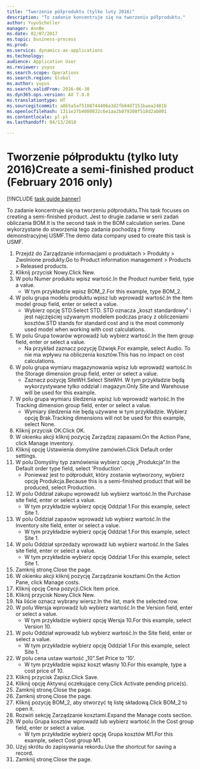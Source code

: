 ```yaml
--- 
title: "Tworzenie półproduktu (tylko luty 2016)"
description: "To zadanie koncentruje się na tworzeniu półproduktu."
author: YuyuScheller
manager: AnnBe
ms.date: 02/07/2017
ms.topic: business-process
ms.prod: 
ms.service: dynamics-ax-applications
ms.technology: 
audience: Application User
ms.reviewer: yuyus
ms.search.scope: Operations
ms.search.region: Global
ms.author: yuyus
ms.search.validFrom: 2016-06-30
ms.dyn365.ops.version: AX 7.0.0
ms.translationtype: HT
ms.sourcegitcommit: a8b5a5af5108744406a3d2fb84d7151baea2481b
ms.openlocfilehash: 1311e27b4080832c6e1aa2b879308f518d2ab001
ms.contentlocale: pl-pl
ms.lasthandoff: 04/13/2018

---
```

# <a name="create-a-semi-finished-product-february-2016-only"></a><span data-ttu-id="a2b5a-103">Tworzenie półproduktu (tylko luty 2016)</span><span class="sxs-lookup"><span data-stu-id="a2b5a-103">Create a semi-finished product (February 2016 only)</span></span>

[!INCLUDE [task guide banner](../../includes/task-guide-banner.md)]

<span data-ttu-id="a2b5a-104">To zadanie koncentruje się na tworzeniu półproduktu.</span><span class="sxs-lookup"><span data-stu-id="a2b5a-104">This task focuses on creating a semi-finished product.</span></span> <span data-ttu-id="a2b5a-105">Jest to drugie zadanie w serii zadań obliczania BOM.</span><span class="sxs-lookup"><span data-stu-id="a2b5a-105">It is the second task in the BOM calculation series.</span></span> <span data-ttu-id="a2b5a-106">Dane wykorzystane do stworzenia tego zadania pochodzą z firmy demonstracyjnej USMF.</span><span class="sxs-lookup"><span data-stu-id="a2b5a-106">The demo data company used to create this task is USMF.</span></span>

1. <span data-ttu-id="a2b5a-107">Przejdź do Zarządzanie informacjami o produktach > Produkty > Zwolnione produkty.</span><span class="sxs-lookup"><span data-stu-id="a2b5a-107">Go to Product information management > Products > Released products.</span></span>
2. <span data-ttu-id="a2b5a-108">Kliknij przycisk Nowy.</span><span class="sxs-lookup"><span data-stu-id="a2b5a-108">Click New.</span></span>
3. <span data-ttu-id="a2b5a-109">W polu Numer produktu wpisz wartość.</span><span class="sxs-lookup"><span data-stu-id="a2b5a-109">In the Product number field, type a value.</span></span>
    * <span data-ttu-id="a2b5a-110">W tym przykładzie wpisz BOM_2.</span><span class="sxs-lookup"><span data-stu-id="a2b5a-110">For this example, type BOM_2.</span></span>  
4. <span data-ttu-id="a2b5a-111">W polu grupa modelu produktu wpisz lub wprowadź wartość.</span><span class="sxs-lookup"><span data-stu-id="a2b5a-111">In the Item model group field, enter or select a value.</span></span>
    * <span data-ttu-id="a2b5a-112">Wybierz opcję STD.</span><span class="sxs-lookup"><span data-stu-id="a2b5a-112">Select STD.</span></span> <span data-ttu-id="a2b5a-113">STD oznacza „koszt standardowy” i jest najczęściej używanym modelem podczas pracy z obliczeniami kosztów.</span><span class="sxs-lookup"><span data-stu-id="a2b5a-113">STD stands for standard cost and is the most commonly used model when working with cost calculations.</span></span>  
5. <span data-ttu-id="a2b5a-114">W polu Grupa towarów wprowadź lub wybierz wartość.</span><span class="sxs-lookup"><span data-stu-id="a2b5a-114">In the Item group field, enter or select a value.</span></span>
    * <span data-ttu-id="a2b5a-115">Na przykład zaznacz pozycję Dźwięk.</span><span class="sxs-lookup"><span data-stu-id="a2b5a-115">For example, select Audio.</span></span> <span data-ttu-id="a2b5a-116">To nie ma wpływu na obliczenia kosztów.</span><span class="sxs-lookup"><span data-stu-id="a2b5a-116">This has no impact on cost calculations.</span></span>  
6. <span data-ttu-id="a2b5a-117">W polu grupa wymiaru magazynowania wpisz lub wprowadź wartość.</span><span class="sxs-lookup"><span data-stu-id="a2b5a-117">In the Storage dimension group field, enter or select a value.</span></span>
    * <span data-ttu-id="a2b5a-118">Zaznacz pozycję SiteWH.</span><span class="sxs-lookup"><span data-stu-id="a2b5a-118">Select SiteWH.</span></span> <span data-ttu-id="a2b5a-119">W tym przykładzie będą wykorzystywane tylko oddział i magazyn.</span><span class="sxs-lookup"><span data-stu-id="a2b5a-119">Only Site and Warehouse will be used for this example.</span></span>  
7. <span data-ttu-id="a2b5a-120">W polu grupa wymiaru śledzenia wpisz lub wprowadź wartość.</span><span class="sxs-lookup"><span data-stu-id="a2b5a-120">In the Tracking dimension group field, enter or select a value.</span></span>
    * <span data-ttu-id="a2b5a-121">Wymiary śledzenia nie będą używane w tym przykładzie. Wybierz opcję Brak.</span><span class="sxs-lookup"><span data-stu-id="a2b5a-121">Tracking dimensions will not be used for this example, select None.</span></span>  
8. <span data-ttu-id="a2b5a-122">Kliknij przycisk OK.</span><span class="sxs-lookup"><span data-stu-id="a2b5a-122">Click OK.</span></span>
9. <span data-ttu-id="a2b5a-123">W okienku akcji kliknij pozycję Zarządzaj zapasami.</span><span class="sxs-lookup"><span data-stu-id="a2b5a-123">On the Action Pane, click Manage inventory.</span></span>
10. <span data-ttu-id="a2b5a-124">Kliknij opcję Ustawienia domyślne zamówień.</span><span class="sxs-lookup"><span data-stu-id="a2b5a-124">Click Default order settings.</span></span>
11. <span data-ttu-id="a2b5a-125">W polu Domyślny typ zamówienia wybierz opcję „Produkcja”.</span><span class="sxs-lookup"><span data-stu-id="a2b5a-125">In the Default order type field, select 'Production'.</span></span>
    * <span data-ttu-id="a2b5a-126">Ponieważ jest to półprodukt, który zostanie wytworzony, wybierz opcję Produkcja.</span><span class="sxs-lookup"><span data-stu-id="a2b5a-126">Because this is a semi-finished product that will be produced, select Production.</span></span>  
12. <span data-ttu-id="a2b5a-127">W polu Oddział zakupu wprowadź lub wybierz wartość.</span><span class="sxs-lookup"><span data-stu-id="a2b5a-127">In the Purchase site field, enter or select a value.</span></span>
    * <span data-ttu-id="a2b5a-128">W tym przykładzie wybierz opcję Oddział 1.</span><span class="sxs-lookup"><span data-stu-id="a2b5a-128">For this example, select Site 1.</span></span>  
13. <span data-ttu-id="a2b5a-129">W polu Oddział zapasów wprowadź lub wybierz wartość.</span><span class="sxs-lookup"><span data-stu-id="a2b5a-129">In the Inventory site field, enter or select a value.</span></span>
    * <span data-ttu-id="a2b5a-130">W tym przykładzie wybierz opcję Oddział 1.</span><span class="sxs-lookup"><span data-stu-id="a2b5a-130">For this example, select Site 1.</span></span>  
14. <span data-ttu-id="a2b5a-131">W polu Oddział sprzedaży wprowadź lub wybierz wartość.</span><span class="sxs-lookup"><span data-stu-id="a2b5a-131">In the Sales site field, enter or select a value.</span></span>
    * <span data-ttu-id="a2b5a-132">W tym przykładzie wybierz opcję Oddział 1.</span><span class="sxs-lookup"><span data-stu-id="a2b5a-132">For this example, select Site 1.</span></span>  
15. <span data-ttu-id="a2b5a-133">Zamknij stronę.</span><span class="sxs-lookup"><span data-stu-id="a2b5a-133">Close the page.</span></span>
16. <span data-ttu-id="a2b5a-134">W okienku akcji kliknij pozycję Zarządzanie kosztami.</span><span class="sxs-lookup"><span data-stu-id="a2b5a-134">On the Action Pane, click Manage costs.</span></span>
17. <span data-ttu-id="a2b5a-135">Kliknij opcję Cena pozycji.</span><span class="sxs-lookup"><span data-stu-id="a2b5a-135">Click Item price.</span></span>
18. <span data-ttu-id="a2b5a-136">Kliknij przycisk Nowy.</span><span class="sxs-lookup"><span data-stu-id="a2b5a-136">Click New.</span></span>
19. <span data-ttu-id="a2b5a-137">Na liście oznacz wybrany wiersz.</span><span class="sxs-lookup"><span data-stu-id="a2b5a-137">In the list, mark the selected row.</span></span>
20. <span data-ttu-id="a2b5a-138">W polu Wersja wprowadź lub wybierz wartość.</span><span class="sxs-lookup"><span data-stu-id="a2b5a-138">In the Version field, enter or select a value.</span></span>
    * <span data-ttu-id="a2b5a-139">W tym przykładzie wybierz opcję Wersja 10.</span><span class="sxs-lookup"><span data-stu-id="a2b5a-139">For this example, select Version 10.</span></span>  
21. <span data-ttu-id="a2b5a-140">W polu Oddział wprowadź lub wybierz wartość.</span><span class="sxs-lookup"><span data-stu-id="a2b5a-140">In the Site field, enter or select a value.</span></span>
    * <span data-ttu-id="a2b5a-141">W tym przykładzie wybierz opcję Oddział 1.</span><span class="sxs-lookup"><span data-stu-id="a2b5a-141">For this example, select Site 1.</span></span>  
22. <span data-ttu-id="a2b5a-142">W polu cena ustaw wartość „10”.</span><span class="sxs-lookup"><span data-stu-id="a2b5a-142">Set Price to '10'.</span></span>
    * <span data-ttu-id="a2b5a-143">W tym przykładzie wpisz koszt własny 10.</span><span class="sxs-lookup"><span data-stu-id="a2b5a-143">For this example, type a cost price of 10.</span></span>  
23. <span data-ttu-id="a2b5a-144">Kliknij przycisk Zapisz.</span><span class="sxs-lookup"><span data-stu-id="a2b5a-144">Click Save.</span></span>
24. <span data-ttu-id="a2b5a-145">Kliknij opcję Aktywuj oczekujące ceny.</span><span class="sxs-lookup"><span data-stu-id="a2b5a-145">Click Activate pending price(s).</span></span>
25. <span data-ttu-id="a2b5a-146">Zamknij stronę.</span><span class="sxs-lookup"><span data-stu-id="a2b5a-146">Close the page.</span></span>
26. <span data-ttu-id="a2b5a-147">Zamknij stronę.</span><span class="sxs-lookup"><span data-stu-id="a2b5a-147">Close the page.</span></span>
27. <span data-ttu-id="a2b5a-148">Kliknij pozycję BOM_2, aby otworzyć tę listę składową.</span><span class="sxs-lookup"><span data-stu-id="a2b5a-148">Click BOM_2 to open it.</span></span>
28. <span data-ttu-id="a2b5a-149">Rozwiń sekcję Zarządzanie kosztami.</span><span class="sxs-lookup"><span data-stu-id="a2b5a-149">Expand the Manage costs section.</span></span>
29. <span data-ttu-id="a2b5a-150">W polu Grupa kosztów wprowadź lub wybierz wartość.</span><span class="sxs-lookup"><span data-stu-id="a2b5a-150">In the Cost group field, enter or select a value.</span></span>
    * <span data-ttu-id="a2b5a-151">W tym przykładzie wybierz opcję Grupa kosztów M1.</span><span class="sxs-lookup"><span data-stu-id="a2b5a-151">For this example, select Cost group M1.</span></span>  
30. <span data-ttu-id="a2b5a-152">Użyj skrótu do zapisywania rekordu.</span><span class="sxs-lookup"><span data-stu-id="a2b5a-152">Use the shortcut for saving a record.</span></span>
31. <span data-ttu-id="a2b5a-153">Zamknij stronę.</span><span class="sxs-lookup"><span data-stu-id="a2b5a-153">Close the page.</span></span>


